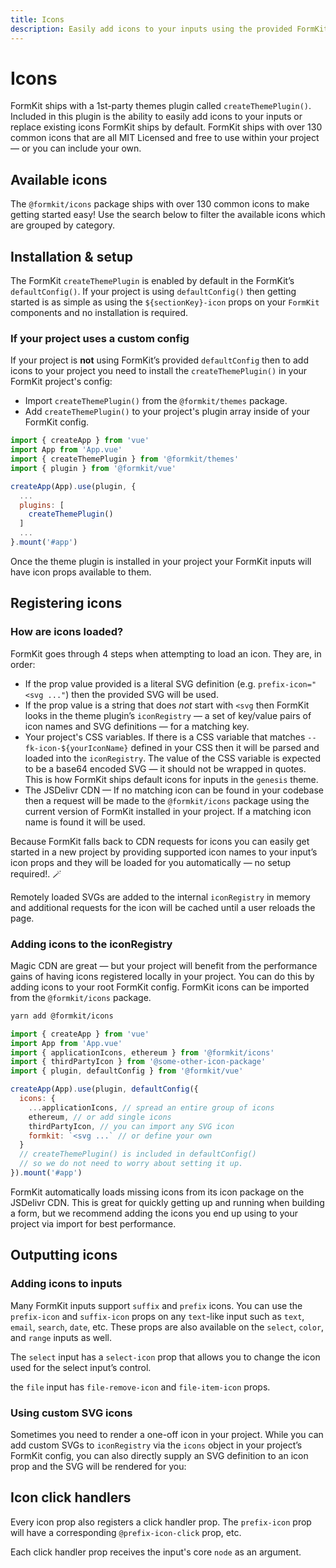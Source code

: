 ```yaml
---
title: Icons
description: Easily add icons to your inputs using the provided FormKit icons or supply you own'
---
```


# Icons

FormKit ships with a 1st-party themes plugin called `createThemePlugin()`. Included in this plugin is the ability to easily
add icons to your inputs or replace existing icons FormKit ships by default. FormKit ships with over 130 common icons that are
all MIT Licensed and free to use within your project — or you can include your own.

<example
name="Icons Introduction"
file="/\_content/examples/icons/intro.vue"
formkit-version="next"
view="render">
</example>

## Available icons

The `@formkit/icons` package ships with over 130 common icons to make getting started easy! Use the search below to filter the available icons which are grouped by category.

<icon-gallery></icon-gallery>

## Installation & setup

<callout type="note" label="Enabled by default">
The FormKit <code>createThemePlugin</code> is enabled by default in the FormKit’s <code>defaultConfig()</code>. If your
project is using <code>defaultConfig()</code> then getting started is as simple as using the <code>${sectionKey}-icon</code>
props on your <code>FormKit</code> components and no installation is required.
</callout>

### If your project uses a custom config

If your project is **not** using FormKit’s provided `defaultConfig` then to add icons to your project you need to install
the `createThemePlugin()` in your FormKit project's config:

- Import `createThemePlugin()` from the `@formkit/themes` package.
- Add `createThemePlugin()` to your project's plugin array inside of your FormKit config.

<client-only>

```js
import { createApp } from 'vue'
import App from 'App.vue'
import { createThemePlugin } from '@formkit/themes'
import { plugin } from '@formkit/vue'

createApp(App).use(plugin, {
  ...
  plugins: [
    createThemePlugin()
  ]
  ...
}.mount('#app')
```

</client-only>

Once the theme plugin is installed in your project your FormKit inputs will have icon props available to them.

## Registering icons

### How are icons loaded?

FormKit goes through 4 steps when attempting to load an icon. They are, in order:

- If the prop value provided is a literal SVG definition (e.g. `prefix-icon="<svg ..."`) then the provided SVG will be used.
- If the prop value is a string that does _not_ start with `<svg` then FormKit looks in the theme plugin’s `iconRegistry` — a set of key/value pairs of icon names and SVG definitions — for a matching key.
- Your project's CSS variables. If there is a CSS variable that matches `--fk-icon-${yourIconName}` defined in your CSS then it will be parsed and loaded into the `iconRegistry`. The value of the CSS variable is expected to be a base64 encoded SVG — it should not be wrapped in quotes. This is how FormKit ships default icons for inputs in the `genesis` theme.
- The JSDelivr CDN — If no matching icon can be found in your codebase then a request will be made to the `@formkit/icons` package using the current version of FormKit installed in your project. If a matching icon name is found it will be used.

Because FormKit falls back to CDN requests for icons you can easily get started in a new project by providing supported icon names to your input’s icon props
and they will be loaded for you automatically — no setup required!. 🪄

Remotely loaded SVGs are added to the internal `iconRegistry` in memory and additional requests for the icon will be cached until a user reloads the page.

### Adding icons to the iconRegistry

Magic CDN are great — but your project will benefit from the performance gains of having icons registered locally in your project.
You can do this by adding icons to your root FormKit config. FormKit icons can be imported from the `@formkit/icons` package.

<client-only>

```bash
yarn add @formkit/icons
```
</client-only>

<client-only>

```js
import { createApp } from 'vue'
import App from 'App.vue'
import { applicationIcons, ethereum } from '@formkit/icons'
import { thirdPartyIcon } from '@some-other-icon-package'
import { plugin, defaultConfig } from '@formkit/vue'

createApp(App).use(plugin, defaultConfig({
  icons: {
    ...applicationIcons, // spread an entire group of icons
    ethereum, // or add single icons
    thirdPartyIcon, // you can import any SVG icon
    formkit: `<svg ...` // or define your own
  }
  // createThemePlugin() is included in defaultConfig()
  // so we do not need to worry about setting it up.
}).mount('#app')
```
</client-only>

<callout type="note" label="Performance">
FormKit automatically loads missing icons from its icon package on the JSDelivr CDN. This is great for quickly getting up
and running when building a form, but we recommend adding the icons you end up using to your project via import for best performance.
</callout>

## Outputting icons

### Adding icons to inputs

Many FormKit inputs support `suffix` and `prefix` icons. You can use the `prefix-icon` and `suffix-icon` props on any
`text`-like input such as `text`, `email`, `search`, `date`, etc. These props are also available on the `select`, `color`,
and `range` inputs as well.

The `select` input has a `select-icon` prop that allows you to change the icon used for the select input’s control.

the `file` input has `file-remove-icon` and `file-item-icon` props.

<example
name="Icons Introduction"
file="/\_content/examples/icons/usage-basic.vue">
</example>

### Using custom SVG icons

Sometimes you need to render a one-off icon in your project. While you can add custom SVGs to `iconRegistry` via the `icons` object in your
project’s FormKit config, you can also directly supply an SVG definition to an icon prop and the SVG will be rendered for you:

<example
name="Icons Introduction"
file="/\_content/examples/icons/inline-svg.vue">
</example>

## Icon click handlers

Every icon prop also registers a click handler prop. The `prefix-icon` prop will
have a corresponding `@prefix-icon-click` prop, etc.

Each click handler prop receives the input's core `node` as an argument.

<!-- TODO: update example to used passed node to make adjustments -->

<example
name="Icons Introduction"
file="/\_content/examples/icons/handle-click.vue">
</example>
